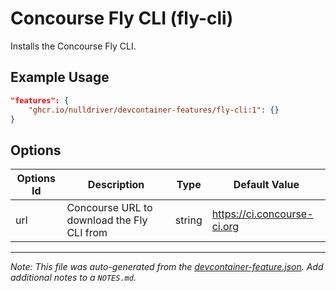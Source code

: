 
# Concourse Fly CLI (fly-cli)

Installs the Concourse Fly CLI.

## Example Usage

```json
"features": {
    "ghcr.io/nulldriver/devcontainer-features/fly-cli:1": {}
}
```

## Options

| Options Id | Description | Type | Default Value |
|-----|-----|-----|-----|
| url | Concourse URL to download the Fly CLI from | string | https://ci.concourse-ci.org |



---

_Note: This file was auto-generated from the [devcontainer-feature.json](https://github.com/nulldriver/devcontainer-features/blob/main/src/fly-cli/devcontainer-feature.json).  Add additional notes to a `NOTES.md`._
